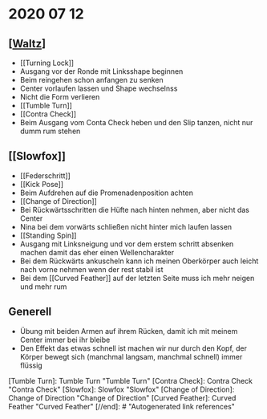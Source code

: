 # 2020 07 12

## [[Waltz]]

- [[Turning Lock]]
- Ausgang vor der Ronde mit Linksshape beginnen
- Beim reingehen schon anfangen zu senken
- Center vorlaufen lassen und Shape wechselnss
- Nicht die Form verlieren
- [[Tumble Turn]]
- [[Contra Check]]
- Beim Ausgang vom Conta Check heben und den Slip tanzen, nicht nur dumm rum stehen

## [[Slowfox]]

- [[Federschritt]]
- [[Kick Pose]]
- Beim Aufdrehen auf die Promenadenposition achten
- [[Change of Direction]]
- Bei Rückwärtsschritten die Hüfte nach hinten nehmen, aber nicht das Center
- Nina bei dem vorwärts schließen nicht hinter mich laufen lassen
- [[Standing Spin]]
- Ausgang mit Linksneigung und vor dem erstem schritt absenken machen damit das eher einen Wellencharakter
- Bei dem Rückwärts ankuscheln kann ich meinen Oberkörper auch leicht nach vorne nehmen wenn der rest stabil ist
- Bei dem [[Curved Feather]] auf der letzten Seite muss ich mehr neigen und mehr rum

## Generell

- Übung mit beiden Armen auf ihrem Rücken, damit ich mit meinem Center immer bei ihr bleibe
- Den Effekt das etwas schnell ist machen wir nur durch den Kopf, der Körper bewegt sich (manchmal langsam, manchmal schnell) immer flüssig

[//begin]: # "Autogenerated link references for markdown compatibility"
[Waltz]: Waltz "Waltz"
[Tumble Turn]: Tumble Turn "Tumble Turn"
[Contra Check]: Contra Check "Contra Check"
[Slowfox]: Slowfox "Slowfox"
[Change of Direction]: Change of Direction "Change of Direction"
[Curved Feather]: Curved Feather "Curved Feather"
[//end]: # "Autogenerated link references"
